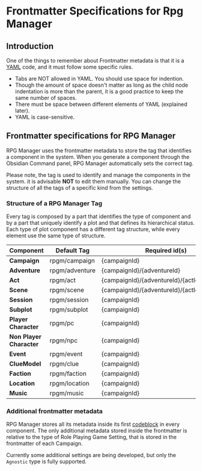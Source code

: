 # Frontmatter Specifications for Rpg Manager

## Introduction

One of the things to remember about Frontmatter metadata is that it is a [YAML](https://en.wikipedia.org/wiki/YAML) 
code, and it must follow some specific rules.
- Tabs are NOT allowed in YAML. You should use space for indention.
- Though the amount of space doesn't matter as long as the child node indentation is more than the parent, it is a good 
practice to keep the same number of spaces.
- There must be space between different elements of YAML (explained later).
- YAML is case-sensitive.

## Frontmatter specifications for RPG Manager

RPG Manager uses the frontmatter metadata to store the tag that identifies a component in the system. When you generate 
a component through the Obsidian Command panel, RPG Manager automatically sets the correct tag.

Please note, the tag is used to identify and manage the components in the system. it is advisable **NOT** to edit them 
manually. You can change the structure of all the tags of a specific kind from the settings.

### Structure of a RPG Manager Tag

Every tag is composed by a part that identifies the type of component and by a part that uniquely identify a plot and 
that defines its hierarchical status. Each type of plot component has a different tag structure, while every element
use the same type of structure.


| Component                | Default Tag    | Required id(s)                               |
|--------------------------|----------------|----------------------------------------------|
| **Campaign**             | rpgm/campaign  | {campaignId}                                 |   
| **Adventure**            | rpgm/adventure | {campaignId}/{adventureId}                   |
| **Act**                  | rpgm/act       | {campaignId}/{adventureId}/{actId}           |
| **Scene**                | rpgm/scene     | {campaignId}/{adventureId}/{actId}/{sceneId} |
| **Session**              | rpgm/session   | {campaignId}                                 |
| **Subplot**              | rpgm/subplot   | {campaignId}                                 |
| **Player Character**     | rpgm/pc        | {campaignId}                                 |
| **Non Player Character** | rpgm/npc       | {campaignId}                                 |
| **Event**                | rpgm/event     | {campaignId}                                 |
| **ClueModel**                 | rpgm/clue      | {campaignId}                                 |
| **Faction**              | rpgm/faction   | {campaignId}                                 |
| **Location**             | rpgm/location  | {campaignId}                                 |
| **Music**                | rpgm/music     | {campaignId}                                 |


### Additional frontmatter metadata

RPG Manager stores all its metadata inside its first [codeblock](codeblocks.md) in every component. The only additional 
metadata stored inside the frontmatter is relative to the type of Role Playing Game Setting, that is stored in the 
frontmatter of each Campaign.

Currently some additional settings are being developed, but only the `Agnostic` type is fully supported.
